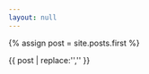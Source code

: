 ```yaml
---
layout: null
---
```

 
{% assign post = site.posts.first %}

{{ post | replace:'<!DOCTYPE html>','' }}
